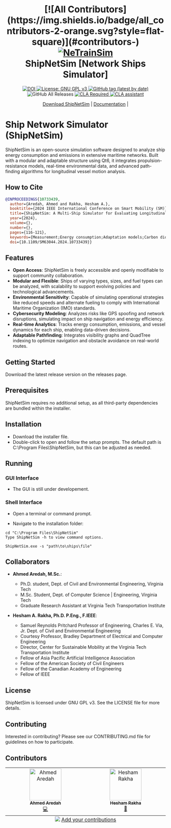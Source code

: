 <h1 align="center">
<!-- ALL-CONTRIBUTORS-BADGE:START - Do not remove or modify this section -->
[![All Contributors](https://img.shields.io/badge/all_contributors-2-orange.svg?style=flat-square)](#contributors-)
<!-- ALL-CONTRIBUTORS-BADGE:END -->
  <a href="https://github.com/VTTI-CSM/ShipNetSim">
    <img src="https://github.com/user-attachments/assets/60d3ed30-01fa-4f21-832e-93d72749031b" alt="NeTrainSim"/>

  </a>
  <br/>
  ShipNetSim [Network Ships Simulator]
</h1>

<p align="center">
  <a href="">
    <img src="https://zenodo.org/badge/DOI/10.2139/ssrn.4377164.svg" alt="DOI">
  </a>
  <a href="https://www.gnu.org/licenses/gpl-3.0">
    <img src="https://img.shields.io/badge/License-GPLv3-blue.svg" alt="License: GNU GPL v3">
  </a>
  <a href="https://github.com/VTTI-CSM/ShipNetSim/releases">
    <img alt="GitHub tag (latest by date)" src="https://img.shields.io/github/v/tag/VTTI-CSM/ShipNetSim.svg?label=latest">
  </a>
  <img alt="GitHub All Releases" src="https://img.shields.io/github/downloads/VTTI-CSM/ShipNetSim/total.svg">
  <a href="">
    <img src="https://img.shields.io/badge/CLA-CLA%20Required-red" alt="CLA Required">
    <a href="https://cla-assistant.io/VTTI-CSM/ShipNetSim"><img src="https://cla-assistant.io/readme/badge/VTTI-CSM/ShipNetSim" alt="CLA assistant" /></a>
  </a>
</p>

<p align="center">
  <a href="https://github.com/VTTI-CSM/ShipNetSim/releases" target="_blank">Download ShipNetSim</a> |
  <a href="https://VTTI-CSM.github.io/ShipNetSim/" target="_blank">Documentation</a> |
</p>

# Ship Network Simulator (ShipNetSim)
ShipNetSim is an open-source simulation software designed to analyze ship energy consumption and emissions in extensive maritime networks. Built with a modular and adaptable structure using Qt6, it integrates propulsion-resistance models, real-time environmental data, and advanced path-finding algorithms for longitudinal vessel motion analysis.

## How to Cite

```bibtex
@INPROCEEDINGS{10733439,
  author={Aredah, Ahmed and Rakha, Hesham A.},
  booktitle={2024 IEEE International Conference on Smart Mobility (SM)}, 
  title={ShipNetSim: A Multi-Ship Simulator for Evaluating Longitudinal Motion, Energy Consumption, and Carbon Footprint of Ships}, 
  year={2024},
  volume={},
  number={},
  pages={116-121},
  keywords={Measurement;Energy consumption;Adaptation models;Carbon dioxide;Trajectory;Fuels;Marine vehicles;Greenhouse gases;Carbon footprint;ShipNetSim;Ships Large-Scale Simulation;Ships Longitudinal Motion;Energy Consumption;Environmental Footprint},
  doi={10.1109/SM63044.2024.10733439}}
```

## Features

- **Open Access**: ShipNetSim is freely accessible and openly modifiable to support community collaboration.
- **Modular and Flexible**: Ships of varying types, sizes, and fuel types can be analyzed, with scalability to support evolving policies and technological advancements.
- **Environmental Sensitivity**: Capable of simulating operational strategies like reduced speeds and alternate fueling to comply with International Maritime Organization (IMO) standards.
- **Cybersecurity Modeling**: Analyzes risks like GPS spoofing and network disruptions, simulating impact on ship navigation and energy efficiency.
- **Real-time Analytics**: Tracks energy consumption, emissions, and vessel dynamics for each ship, enabling data-driven decisions.
- **Adaptable Pathfinding**: Integrates visibility graphs and QuadTree indexing to optimize navigation and obstacle avoidance on real-world routes.

## Getting Started
Download the latest release version on the releases page.

## Prerequisites
ShipNetSim requires no additional setup, as all third-party dependencies are bundled within the installer.

## Installation

- Download the installer file.
- Double-click to open and follow the setup prompts. The default path is C:\Program Files\ShipNetSim, but this can be adjusted as needed.

## Running

### GUI Interface
- The GUI is still under developement. 

### Shell Interface
- Open a terminal or command prompt.

- Navigate to the installation folder:

```shell
cd "C:\Program Files\ShipNetSim"
Type ShipNetSim -h to view command options.
```

```shell
ShipNetSim.exe -s "path\to\ships\file"
```

## Collaborators

- **Ahmed Aredah, M.Sc.**: 
     - Ph.D. student, Dept. of Civil and Environmental Engineering, Virginia Tech  
     - M.Sc. Student, Dept. of Computer Science | Engineering, Virginia Tech  
     - Graduate Research Assistant at Virginia Tech Transportation Institute

- **Hesham A. Rakha, Ph.D. P.Eng., F.IEEE**: 
     - Samuel Reynolds Pritchard Professor of Engineering, Charles E. Via, Jr. Dept. of Civil and Environmental Engineering
     - Courtesy Professor, Bradley Department of Electrical and Computer Engineering
     - Director, Center for Sustainable Mobility at the Virginia Tech Transportation Institute
     - Fellow of Asia Pacific Artificial Intelligence Association
     - Fellow of the American Society of Civil Engineers
     - Fellow of the Canadian Academy of Engineering
     - Fellow of IEEE

## License
ShipNetSim is licensed under GNU GPL v3. See the LICENSE file for more details.

## Contributing
Interested in contributing? Please see our CONTRIBUTING.md file for guidelines on how to participate.

## Contributors

<!-- ALL-CONTRIBUTORS-LIST:START - Do not remove or modify this section -->
<!-- prettier-ignore-start -->
<!-- markdownlint-disable -->
<table>
  <tbody>
    <tr>
      <td align="center" valign="top" width="14.28%"><a href="https://github.com/AhmedAredah"><img src="https://avatars.githubusercontent.com/u/77444744?v=4?s=100" width="100px;" alt="Ahmed Aredah"/><br /><sub><b>Ahmed Aredah</b></sub></a><br /><a href="https://github.com/AhmedAredah/ShipNetSim/commits?author=AhmedAredah" title="Code">💻</a></td>
      <td align="center" valign="top" width="14.28%"><a href="https://github.com/heshamrakha"><img src="https://avatars.githubusercontent.com/u/11538915?v=4?s=100" width="100px;" alt="Hesham Rakha"/><br /><sub><b>Hesham Rakha</b></sub></a><br /><a href="#projectManagement-heshamrakha" title="Project Management">📆</a></td>
    </tr>
  </tbody>
  <tfoot>
    <tr>
      <td align="center" size="13px" colspan="7">
        <img src="https://raw.githubusercontent.com/all-contributors/all-contributors-cli/1b8533af435da9854653492b1327a23a4dbd0a10/assets/logo-small.svg">
          <a href="https://all-contributors.js.org/docs/en/bot/usage">Add your contributions</a>
        </img>
      </td>
    </tr>
  </tfoot>
</table>

<!-- markdownlint-restore -->
<!-- prettier-ignore-end -->

<!-- ALL-CONTRIBUTORS-LIST:END -->
<!-- prettier-ignore-start -->
<!-- markdownlint-disable -->

<!-- markdownlint-restore -->
<!-- prettier-ignore-end -->

<!-- ALL-CONTRIBUTORS-LIST:END -->




